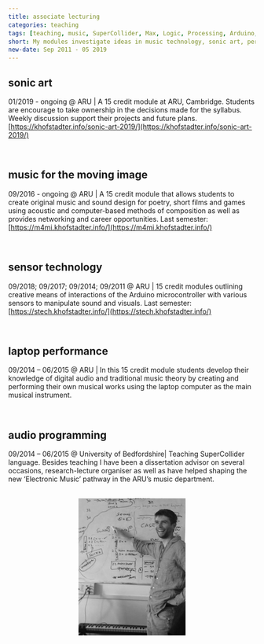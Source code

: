```yaml
---
title: associate lecturing
categories: teaching
tags: [teaching, music, SuperCollider, Max, Logic, Processing, Arduino, electronic music, film music, game music, performance, programming]
short: My modules investigate ideas in music technology, sonic art, performance, business, etc.
new-date: Sep 2011 - 05 2019
---
```


## sonic art
01/2019 - ongoing @ ARU | A 15 credit module at ARU, Cambridge. Students are encourage to take ownership in the decisions made for the syllabus. Weekly discussion support their projects and future plans. [https://khofstadter.info/sonic-art-2019/](https://khofstadter.info/sonic-art-2019/)

<br>

## music for the moving image
09/2016 - ongoing @ ARU | A 15 credit module that allows students to create original music and sound design for poetry, short films and games using acoustic and computer-based methods of composition as well as provides networking and career opportunities.  Last semester: [https://m4mi.khofstadter.info/](https://m4mi.khofstadter.info/)

<br>

## sensor technology
09/2018; 09/2017; 09/2014; 09/2011 @ ARU | 15 credit modules outlining creative means of interactions of the Arduino microcontroller with various sensors to manipulate sound and visuals. Last semester: [https://stech.khofstadter.info/](https://stech.khofstadter.info/)

<br>

## laptop performance
09/2014 – 06/2015 @ ARU | In this 15 credit module students develop their knowledge of digital audio and traditional music theory by creating and performing their own musical works using the laptop computer as the main musical instrument.

<br>

## audio programming
09/2014 – 06/2015 @ University of Bedfordshire| Teaching SuperCollider language.
Besides teaching I have been a dissertation advisor on several occasions, research-lecture organiser as well as have helped shaping the new ‘Electronic Music’ pathway in the ARU’s music department.

<br>

<center><img class="noresize" src="../assets/img//khofstadter-teaching.png" alt="Krisztian teaching"></center>
